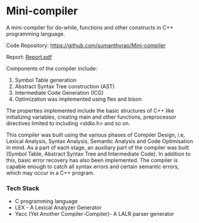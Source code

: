 # Mini-compiler

A mini-compiler for do-while, functions and other constructs in C++ programming language.

Code Repository: <a target="_blank" href="https://github.com/sumanthvrao/Mini-compiler" rel="noreferrer noopener">https://github.com/sumanthvrao/Mini-compiler</a>

Report: <a target="_blank" href="CD-Report.pdf" rel="noreferrer noopener">Report.pdf</a>

Components of the compiler include:
1. Symbol Table generation
2. Abstract Syntax Tree construction (AST)
3. Intermediate Code Generation (ICG)
4. Optimization was implemented using flex and bison

The properties implemented include the basic structures of C++ like initializing variables,
creating main and other functions, preprocessor directives limited to including <stdio.h> and so on.

This compiler was built using the various phases of Compiler Design, i.e, Lexical Analysis, Syntax Analysis, Semantic Analysis and Code Optimisation in mind. As a part of each stage, an auxiliary part of the compiler was built (Symbol Table, Abstract Syntax Tree and Intermediate Code). In addition to this, basic error recovery has also been implemented. The compiler is capable enough to catch all syntax errors and certain semantic errors, which may occur in a C++ program.

### Tech Stack

* C programming language
* LEX - A Lexical Analyzer Generator
* Yacc (Yet Another Compiler-Compiler)- A LALR parser generator

